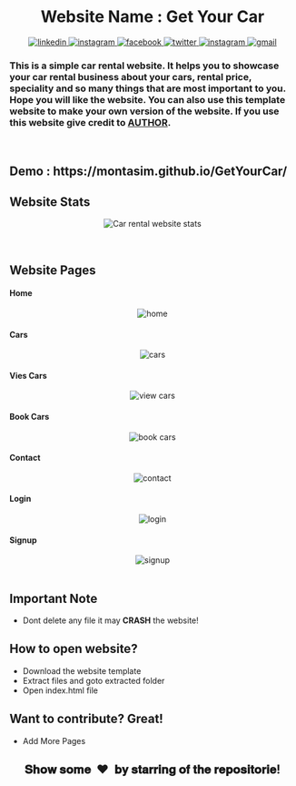 <h1 align="center">Website Name :  Get Your Car</h1>

<p align="center">
  <a href="https://www.linkedin.com/in/montasim" target="_blank">
    <img alt="linkedin" src="https://img.shields.io/badge/linkedin-%230077B5.svg?&style=for-the-badge&logo=linkedin&logoColor=white&color=071A2C" alt="LinkedIn"/>
  </a>
  <a href="https://stackoverflow.com/users/10429621/coderaid" target="_blank">
    <img alt="instagram" src="https://img.shields.io/badge/stackoverflow-%23E4405F.svg?&style=for-the-badge&logo=stackoverflow&logoColor=white&color=071A2C"                           alt="stackoverflow"/>
  </a>
  <a href="https://www.facebook.com/mr.montasim/" target="_blank">
    <img alt="facebook" src="https://img.shields.io/badge/facebook-%231877F2.svg?&style=for-the-badge&logo=facebook&logoColor=white&color=071A2C" alt="Facebook"/>
  </a>
    <a href="https://twitter.com/montasimmamun" target="_blank">
    <img alt="twitter" src="https://img.shields.io/badge/twitter-%231DA1F2.svg?&style=for-the-badge&logo=twitter&logoColor=white&color=071A2C" alt="Twitter"/>
  </a>
  <a href="https://instagram.com/" target="_blank">
    <img alt="instagram" src="https://img.shields.io/badge/instagram-%23E4405F.svg?&style=for-the-badge&logo=instagram&logoColor=white&color=071A2C" alt="Instagram"/>
  </a>
  <a href="mailto:montasimmamun@gmail.com?">
    <img alt="gmail" src="https://img.shields.io/badge/gmail-%231877F2.svg?&style=for-the-badge&logo=gmail&logoColor=white&color=071A2C" alt="gmail"/>
  </a>
</p>


<h3 align="left">This is a simple car rental website. It helps you to showcase your car rental business about your cars, rental price, speciality and so many things that are most important to you. Hope you will like the website. You can also use this template website to make your own version of the website. If you use this website give credit to <a href="https://montasim.github.io">AUTHOR</a>.</h3>


<br>

<h2 align="left">Demo : https://montasim.github.io/GetYourCar/</h2>

<h2 align="left">Website Stats</h2>
<p align="center">
  <img alt="Car rental website stats" src = "https://github-readme-stats.vercel.app/api/pin/?username=montasim&repo=GetYourCar&show_icons=true&theme=radical&line_height=27&bg_color=0,EC6C6C,FFD479,FFFC79,73FA79&theme=graywhite">
</p>

<br>

<h2 align="left">Website Pages</h2>

<h4 align="left">Home</h4>
<p align="center">
  <img alt="home" src = "https://github.com/montasim/GetYourCar/blob/master/extra/home.png">

<h4 align="left">Cars</h4>
<p align="center">
  <img alt="cars" src = "https://github.com/montasim/GetYourCar/blob/master/extra/cars.png">

<h4 align="left">Vies Cars</h4>
<p align="center">
  <img alt="view cars" src = "https://github.com/montasim/GetYourCar/blob/master/extra/view%20car.png">

<h4 align="left">Book Cars</h4>
<p align="center">
  <img alt="book cars" src = "https://github.com/montasim/GetYourCar/blob/master/extra/book%20car.png">

<h4 align="left">Contact</h4>
<p align="center">
  <img alt="contact" src = "https://github.com/montasim/GetYourCar/blob/master/extra/contact.png">

<h4 align="left">Login</h4>
<p align="center">
  <img alt="login" src = "https://github.com/montasim/GetYourCar/blob/master/extra/login.png">

<h4 align="left">Signup</h4>
<p align="center">
  <img alt="signup" src = "https://github.com/montasim/GetYourCar/blob/master/extra/signup.png">


<br>
<br>

<h2>Important Note</h2>

- Dont delete any file it may <b>CRASH</b> the website!


<h2>How to open website?</h2>

- Download the website template
- Extract files and goto extracted folder
- Open index.html file

<h2>Want to contribute? Great!</h2>

 - Add More Pages
 
 [//]: # "show some love paragraph"

<h2 align="center">𝐒𝐡𝐨𝐰 𝐬𝐨𝐦𝐞 &nbsp;❤️&nbsp; 𝐛𝐲 𝐬𝐭𝐚𝐫𝐫𝐢𝐧𝐠 𝐨𝐟 𝐭𝐡𝐞 𝐫𝐞𝐩𝐨𝐬𝐢𝐭𝐨𝐫𝐢𝐞!</h2>

